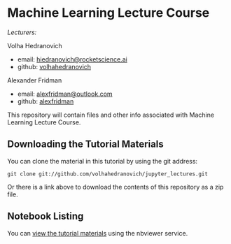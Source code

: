 # Machine Learning Lecture Course

*Lecturers:*

Volha Hedranovich

- email: <hiedranovich@rocketscience.ai>
- github: [volhahedranovich](http://github.com/volhahedranovich)

Alexander Fridman

- email: <alexfridman@outlook.com>
- github: [alexfridman](http://github.com/alexfridman)

This repository will contain files and other info associated with Machine Learning Lecture Course.

## Downloading the Tutorial Materials
You can clone the material in this tutorial by using the git address:

    git clone git://github.com/volhahedranovich/jupyter_lectures.git

Or there is a link above to download the contents of this repository as a zip file.  

## Notebook Listing
You can [view the tutorial materials](http://nbviewer.jupyter.org/github/volhahedranovich/jupyter_lectures/tree/master/) using the nbviewer service.
